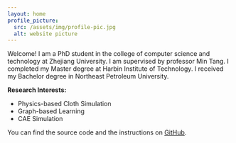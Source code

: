 ```yaml
---
layout: home
profile_picture:
  src: /assets/img/profile-pic.jpg
  alt: website picture
---
```


<p>
  Welcome! I am a PhD student in the college of computer science and technology at Zhejiang University. I am supervised by professor Min Tang. I completed my Master degree at Harbin Institute of Technology. I received my Bachelor degree in Northeast Petroleum University.
</p>

<p>
  <strong>Research Interests:</strong>
  <br />
  <ul>
    <li>Physics-based Cloth Simulation</li>
    <li>Graph-based Learning</li>
    <li>CAE Simulation</li>
  </ul>
</p>

<p>
  You can find the source code and the instructions on <a href="https://ydbug.github.io">GitHub</a>.
</p>